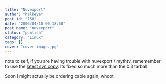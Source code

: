 ```yaml
---
title: "Nuvexport"
author: "halkeye"
post_id: "158"
date: "2006/04/10 00:18:50"
post_name: "nuvexport"
status: "publish"
category: "Linux"
tags: []
cover: "cover-image.jpg"
---
```


note to self, if you are having trouble with nuvexport / mythtv, rememember to use the [latest svn copy](https://svn.forevermore.net/nuvexport/wiki). Its fixed so much more than the 0.3 tarball.

Soon I might actually be ordering cable again, whoot